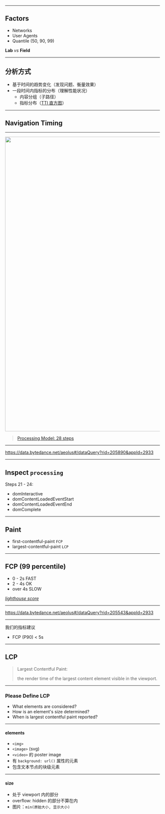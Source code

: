 
---

## Factors

- Networks
- User Agents
- Quantile (50, 90, 99)

__Lab__ _vs_ __Field__

---

## 分析方式

- 基于时间的趋势变化（发现问题、衡量效果）
- 一段时间内指标的分布（理解性能状况）
  - 内容分组（子路径）
  - 指标分布（[TTI 直方图](https://data.bytedance.net/aeolus#/dataQuery?rid=212464&appId=2933)）

---

## Navigation Timing

---

![](https://www.w3.org/TR/navigation-timing-2/timestamp-diagram.svg)

> [Processing Model: 28 steps](https://www.w3.org/TR/navigation-timing-2/#processing-model)

<style>
img {width: 100vw }
</style>

---

https://data.bytedance.net/aeolus#/dataQuery?rid=205890&appId=2933

---

## Inspect `processing`

Steps 21 - 24:

- domInteractive
- domContentLoadedEventStart
- domContentLoadedEventEnd
- domComplete

---

## Paint

- first-contentful-paint `FCP`
- largest-contentful-paint `LCP`

---

## FCP (99 percentile)

- 0 - 2s FAST
- 2 - 4s OK
- over 4s SLOW

_[lighthouse score](https://web.dev/first-contentful-paint/#how-lighthouse-determines-your-fcp-score)_

---

https://data.bytedance.net/aeolus#/dataQuery?rid=205543&appId=2933

---

我们的指标建议

- FCP (P90) < 5s

---

## LCP

> Largest Contentful Paint:
>
> the render time of the largest content element visible in the viewport.

---

### Please Define LCP

- What elements are considered?
- How is an element's size determined? 
- When is largest contentful paint reported?

---

#### elements

  - `<img>`
  - `<image>` (svg)
  - `<video>` 的 poster image
  - 有 `background: url()` 属性的元素
  - 包含文本节点的块级元素

---

#### size

- 处于 viewport 内的部分
- overflow: hidden 的部分不算在内
- 图片：`min(原始大小, 显示大小)`













